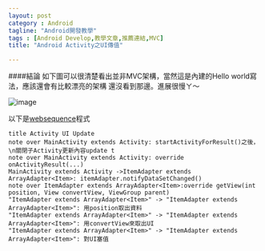 ```yaml
---
layout: post
category : Android 
tagline: "Android開發教學"
tags : [Android Develop,教學文章,推薦連結,MVC]
title: "Android Activity之UI傳值"

---
```


####結論
如下圖可以很清楚看出並非MVC架構，當然這是內建的Hello world寫法，應該還會有比較漂亮的架構
還沒看到那邊。進展很慢ㄚ～

![image](https://farm3.staticflickr.com/2945/15463338181_71ef47735d_o.png)


以下是[websequence](https://www.websequencediagrams.com/)程式

```  
title Activity UI Update  
note over MainActivity extends Activity: startActivityForResult()之後，\n關閉子Activity更新內容update t
note over MainActivity extends Activity: override onActivityResult(...)
MainActivity extends Activity ->ItemAdapter extends ArrayAdapter<Item>: itemAdapter.notifyDataSetChanged()
note over ItemAdapter extends ArrayAdapter<Item>:override getView(int position, View convertView, ViewGroup parent)
"ItemAdapter extends ArrayAdapter<Item>" -> "ItemAdapter extends ArrayAdapter<Item>": 用position取出資料
"ItemAdapter extends ArrayAdapter<Item>" -> "ItemAdapter extends ArrayAdapter<Item>": 用convertView來取出UI
"ItemAdapter extends ArrayAdapter<Item>" -> "ItemAdapter extends ArrayAdapter<Item>": 對UI塞值
```  


